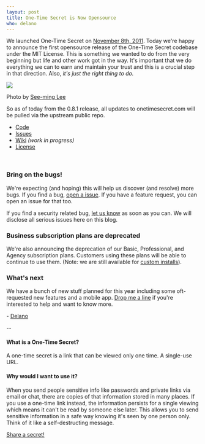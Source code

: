 ```yaml
---
layout: post
title: One-Time Secret is Now Opensource
who: delano
---
```


We launched One-Time Secret on [November 8th, 2011](http://news.ycombinator.com/item?id=3207489). Today we're happy to announce the first opensource release of the One-Time Secret codebase under the MIT License. This is something we wanted to do from the very beginning but life and other work got in the way. It's important that we do everything we can to earn and maintain your trust and this is a crucial step in that direction. Also, *it's just the right thing to do.*

<div class="right lighter inline">
  <a href="http://www.flickr.com/photos/seeminglee/8357585327/"><img src="http://farm9.staticflickr.com/8238/8357585327_c1852189f3_m.jpg" /></a>
  <p class="smallest">Photo by <a href="http://www.flickr.com/photos/seeminglee/8357585327/">See-ming Lee</a></p>
</div>

So as of today from the 0.8.1 release, all updates to onetimesecret.com will be pulled via the upstream public repo.

* [Code](https://github.com/onetimesecret/onetimesecret)
* [Issues](https://github.com/onetimesecret/onetimesecret/issues)
* [Wiki](https://github.com/onetimesecret/onetimesecret/wiki) *(work in progress)*
* [License](https://raw.github.com/onetimesecret/onetimesecret/master/LICENSE.txt)

<br/>

### Bring on the bugs! ###

We're expecting (and hoping) this will help us discover (and resolve) more bugs. If you find a bug, [open a issue](https://github.com/onetimesecret/onetimesecret/issues). If you have a feature request, you can open an issue for that too.

If you find a security related bug, [let us know](https://onetimesecret.com/info/security) as soon as you can. We will disclose all serious issues here on this blog.


### Business subscription plans are deprecated ###

We're also announcing the deprecation of our Basic, Professional, and Agency subscription plans. Customers using these plans will be able to continue to use them. (Note: we are still available for [custom installs](mailto:custom@onetimesecret.com)).


### What's next ###

We have a bunch of new stuff planned for this year including some oft-requested new features and a mobile app. [Drop me a line](mailto:contribute@onetimesecret.com) if you're interested to help and want to know more.

\- [Delano](https://onetimesecret.com/about)

--

#### What is a One-Time Secret? ####

A one-time secret is a link that can be viewed only one time. A single-use URL.

#### Why would I want to use it? ####

When you send people sensitive info like passwords and private links via email or chat, there are copies of that information stored in many places. If you use a one-time link instead, the information persists for a single viewing which means it can't be read by someone else later. This allows you to send sensitive information in a safe way knowing it's seen by one person only. Think of it like a self-destructing message.

<a class="msg" href="https://onetimesecret.com/">Share a secret!</a>


